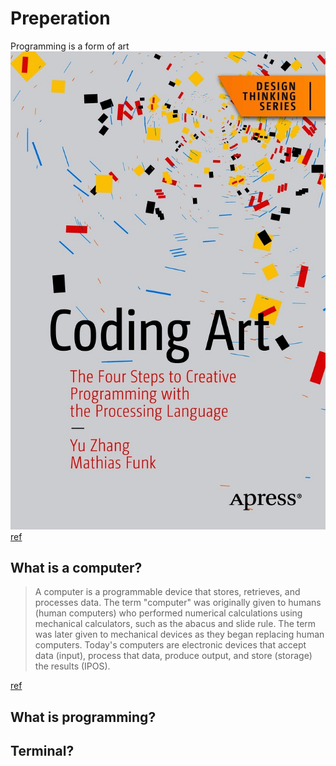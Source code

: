 # Preperation

Programming is a form of art
![programming is art](Images/programming_is_art.jpeg)
[ref](https://link.springer.com/book/10.1007/978-1-4842-6264-1)

## What is a computer?

> A computer is a programmable device that stores, retrieves, and processes data. The term "computer" was originally given to humans (human computers) who performed numerical calculations using mechanical calculators, such as the abacus and slide rule. The term was later given to mechanical devices as they began replacing human computers. Today's computers are electronic devices that accept data (input), process that data, produce output, and store (storage) the results (IPOS).

[ref](https://www.google.com/search?q=programming&oq=programming+&aqs=chrome..69i57j69i61l3.3345j0j1&sourceid=chrome&ie=UTF-8)

## What is programming?

## Terminal?

## 
